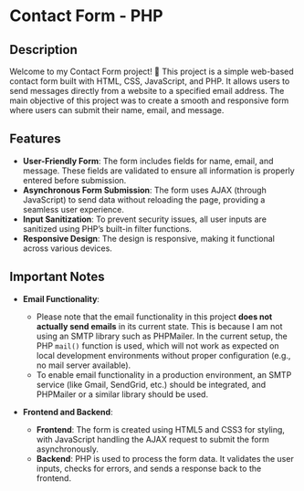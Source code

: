 # Contact Form - PHP

## Description

Welcome to my Contact Form project! 🎉 This project is a simple web-based contact form built with HTML, CSS, JavaScript, and PHP. It allows users to send messages directly from a website to a specified email address. The main objective of this project was to create a smooth and responsive form where users can submit their name, email, and message.

## Features

- **User-Friendly Form**: The form includes fields for name, email, and message. These fields are validated to ensure all information is properly entered before submission.
- **Asynchronous Form Submission**: The form uses AJAX (through JavaScript) to send data without reloading the page, providing a seamless user experience.
- **Input Sanitization**: To prevent security issues, all user inputs are sanitized using PHP’s built-in filter functions.
- **Responsive Design**: The design is responsive, making it functional across various devices.

## Important Notes

- **Email Functionality**: 
  - Please note that the email functionality in this project **does not actually send emails** in its current state. This is because I am not using an SMTP library such as PHPMailer. In the current setup, the PHP `mail()` function is used, which will not work as expected on local development environments without proper configuration (e.g., no mail server available).
  - To enable email functionality in a production environment, an SMTP service (like Gmail, SendGrid, etc.) should be integrated, and PHPMailer or a similar library should be used.

- **Frontend and Backend**: 
  - **Frontend**: The form is created using HTML5 and CSS3 for styling, with JavaScript handling the AJAX request to submit the form asynchronously.
  - **Backend**: PHP is used to process the form data. It validates the user inputs, checks for errors, and sends a response back to the frontend.
